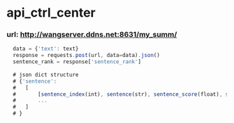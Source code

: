 # api_ctrl_center
### url: http://wangserver.ddns.net:8631/my_summ/
```javascript
  data = {'text': text}
  response = requests.post(url, data=data).json()
  sentence_rank = response['sentence_rank']
  
  # json dict structure
  # {'sentence':
  #   [
  #       [sentence_index(int), sentence(str), sentence_score(float), sentence_rank(int)],
  #       ...
  #   ]
  # }
```
